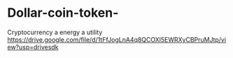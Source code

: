 # Dollar-coin-token-
Cryptocurrency a energy a utility
https://drive.google.com/file/d/1tFfJogLnA4q8QCOXl5EWRXyCBPruMJtp/view?usp=drivesdk
